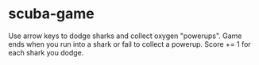 # scuba-game
Use arrow keys to dodge sharks and collect oxygen "powerups". Game ends when you run into a shark or fail to collect a powerup. Score += 1 for each shark you dodge.
